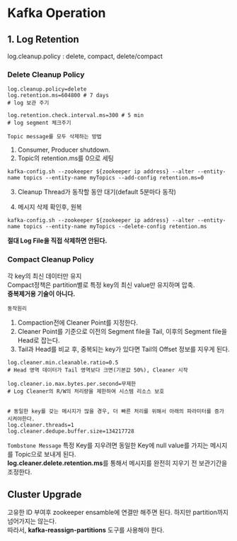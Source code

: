 # Kafka Operation

## 1. Log Retention

log.cleanup.policy : delete, compact, delete/compact

### Delete Cleanup Policy
```shell
log.cleanup.policy=delete  
log.retention.ms=604800 # 7 days
# log 보관 주기

log.retention.check.interval.ms=300 # 5 min
# log segment 체크주기

```

`Topic message를 모두 삭제하는 방법`
1. Consumer, Producer shutdown.  
2. Topic의 retention.ms를 0으로 세팅
```shell
kafka-config.sh --zookeeper ${zookeeper ip address} --alter --entity-name topics --entity-name myTopics --add-config retention.ms=0
```
3. Cleanup Thread가 동작할 동안 대기(default 5분마다 동작)

4. 메시지 삭제 확인후, 원복
```shell
kafka-config.sh --zookeeper ${zookeeper ip address} --alter --entity-name topics --entity-name myTopics --delete-config retention.ms
```

**절대 Log File을 직접 삭제하면 안된다.**  

### Compact Cleanup Policy

각 key의 최신 데이터만 유지  
Compact정책은 partition별로 특정 key의 최신 value만 유지하며 압축.  
**중복제거용 기술이 아니다.**

`동작원리`
1. Compaction전에 Cleaner Point를 지정한다.
2. Cleaner Point를 기준으로 이전의 Segment file을 Tail, 이후의 Segment file을 Head로 잡는다.
3. Tail과 Head를 비교 후, 중복되는 key가 있다면 Tail의 Offset 정보를 지우게 된다.

```shell
log.cleaner.min.cleanable.ratio=0.5
# Head 영역 데이터가 Tail 영역보다 크면(기본값 50%), Cleaner 시작

log.cleaner.io.max.bytes.per.second=무제한
# Log Cleaner의 R/W의 처리량을 제한하여 시스템 리소스 보호


# 동일한 key를 갖는 메시지가 많을 경우, 더 빠른 처리를 위해서 아래의 파라미터를 증가 시켜야한다.
log.cleaner.threads=1
log.cleaner.dedupe.buffer.size=134217728
```

`Tombstone Message`
특정 Key를 지우려면 동일한 Key에 null value를 가지는 메시지를 Topic으로 보내게 된다.  
**log.cleaner.delete.retention.ms**를 통해서 메시지를 완전히 지우기 전 보관기간을 조정한다.  

## Cluster Upgrade

고유한 ID 부여후 zookeeper ensamble에 연결만 해주면 된다. 하지만 partition까지 넘어가지는 않는다.  
따라서, **kafka-reassign-partitions** 도구를 사용해야 한다.